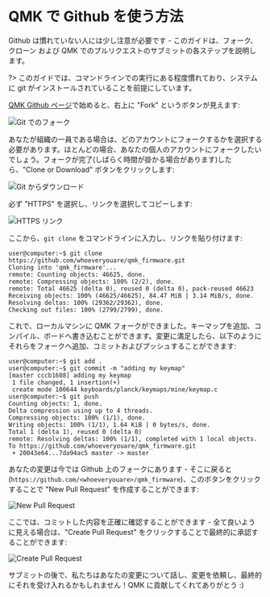 # QMK で Github を使う方法

Github は慣れていない人には少し注意が必要です - このガイドは、フォーク、クローン および QMK でのプルリクエストのサブミットの各ステップを説明します。

?> このガイドでは、コマンドラインでの実行にある程度慣れており、システムに git がインストールされていることを前提にしています。

[QMK Github ページ](https://github.com/qmk/qmk_firmware)で始めると、右上に "Fork" というボタンが見えます:

![Git でのフォーク](http://i.imgur.com/8Toomz4.jpg)

あなたが組織の一員である場合は、どのアカウントにフォークするかを選択する必要があります。ほとんどの場合、あなたの個人のアカウントにフォークしたいでしょう。フォークが完了(しばらく時間が掛かる場合があります)したら、"Clone or Download" ボタンをクリックします:

![Git からダウンロード](http://i.imgur.com/N1NYcSz.jpg)

必ず "HTTPS" を選択し、リンクを選択してコピーします:

![HTTPS リンク](http://i.imgur.com/eGO0ohO.jpg)

ここから、`git clone` をコマンドラインに入力し、リンクを貼り付けます:

```
user@computer:~$ git clone https://github.com/whoeveryouare/qmk_firmware.git
Cloning into 'qmk_firmware'...
remote: Counting objects: 46625, done.
remote: Compressing objects: 100% (2/2), done.
remote: Total 46625 (delta 0), reused 0 (delta 0), pack-reused 46623
Receiving objects: 100% (46625/46625), 84.47 MiB | 3.14 MiB/s, done.
Resolving deltas: 100% (29362/29362), done.
Checking out files: 100% (2799/2799), done.
```

これで、ローカルマシンに QMK フォークができました。キーマップを追加、コンパイル、ボードへ書き込むことができます。変更に満足したら、以下のようにそれらをフォークへ追加、コミットおよびプッシュすることができます:

```
user@computer:~$ git add .
user@computer:~$ git commit -m "adding my keymap"
[master cccb1608] adding my keymap
 1 file changed, 1 insertion(+)
 create mode 100644 keyboards/planck/keymaps/mine/keymap.c
user@computer:~$ git push
Counting objects: 1, done.
Delta compression using up to 4 threads.
Compressing objects: 100% (1/1), done.
Writing objects: 100% (1/1), 1.64 KiB | 0 bytes/s, done.
Total 1 (delta 1), reused 0 (delta 0)
remote: Resolving deltas: 100% (1/1), completed with 1 local objects.
To https://github.com/whoeveryouare/qmk_firmware.git
 + 20043e64...7da94ac5 master -> master
```

あなたの変更は今では Github 上のフォークにあります - そこに戻ると (`https://github.com/<whoeveryouare>/qmk_firmware`)、このボタンをクリックすることで "New Pull Request" を作成することができます:

![New Pull Request](http://i.imgur.com/DxMHpJ8.jpg)

ここでは、コミットした内容を正確に確認することができます - 全て良いように見える場合は、"Create Pull Request" をクリックすることで最終的に承認することができます:

![Create Pull Request](http://i.imgur.com/Ojydlaj.jpg)

サブミットの後で、私たちはあなたの変更について話し、変更を依頼し、最終的にそれを受け入れるかもしれません！QMK に貢献してくれてありがとう :)
